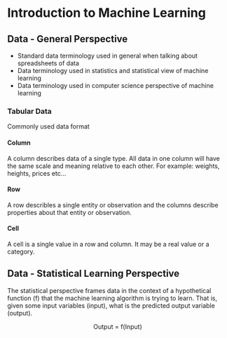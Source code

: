 # Introduction to Machine Learning

## Data - General Perspective
* Standard data terminology used in general when talking about spreadsheets of data
* Data terminology used in statistics and statistical view of machine learning
* Data terminology used in computer science perspective of machine learning
### Tabular Data
Commonly used data format
#### Column
A column describes data of a single type. All data in one column will have the same scale and meaning relative to each other.
For example: weights, heights, prices etc...
#### Row
A row describles a single entity or observation and the columns describe properties about that entity or observation.
#### Cell
A cell is a single value in a row and column. It may be a real value or a category.
## Data - Statistical Learning Perspective
The statistical perspective frames data in the context of a hypothetical function (f) that the machine learning algorithm is trying to learn. That is, given some input variables (input), what is the predicted output variable (output).
<p align="center">
Output = f(Input)
</p>
